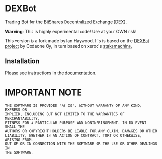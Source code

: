 # DEXBot

Trading Bot for the BitShares Decentralized Exchange
(DEX).

**Warning**: This is highly experimental code! Use at your OWN risk!

This version is a fork made by Ian Haywood. It's is based on the
[DEXBot project](https:/github.com/codaone/DEXBot) 
by Codaone Oy, in turn based on xeroc's 
[stakemachine](https://github.com/xeroc/stakemachine),

## Installation

Please see instructions in the 
[documentation](http://dexbot-ih.readthedocs.io/en/latest/setup.html).

# IMPORTANT NOTE

    THE SOFTWARE IS PROVIDED "AS IS", WITHOUT WARRANTY OF ANY KIND, EXPRESS OR
    IMPLIED, INCLUDING BUT NOT LIMITED TO THE WARRANTIES OF MERCHANTABILITY,
    FITNESS FOR A PARTICULAR PURPOSE AND NONINFRINGEMENT. IN NO EVENT SHALL THE
    AUTHORS OR COPYRIGHT HOLDERS BE LIABLE FOR ANY CLAIM, DAMAGES OR OTHER
    LIABILITY, WHETHER IN AN ACTION OF CONTRACT, TORT OR OTHERWISE, ARISING FROM,
    OUT OF OR IN CONNECTION WITH THE SOFTWARE OR THE USE OR OTHER DEALINGS IN
    THE SOFTWARE.
